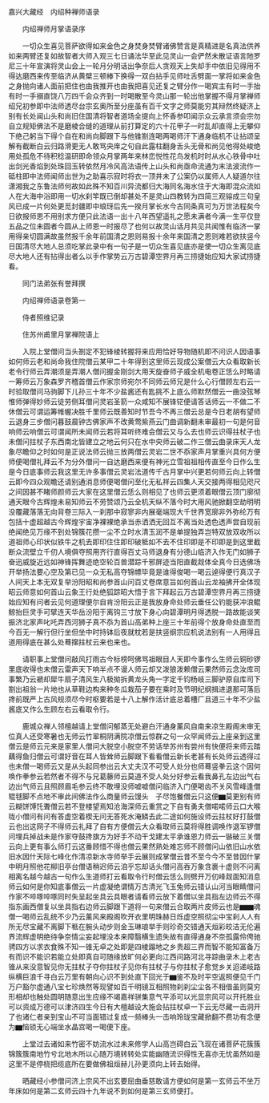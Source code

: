 <!-- { "loadSidebar": true } -->
嘉兴大藏经　内绍种禅师语录


　　内绍禅师月掌语录序

　　一切众生喜见菩萨欲得如来金色之身焚身焚臂诸佛赞言是真精进是名真法供养如来两臂还复如故智者大师入观三七日诵法华至此见灵山一会俨然未散证语言阤罗尼三十年宣演将灵山会上一轮月分明话出争奈后人贪观天上失却手中依旧见得用不得达磨西来传至临济从黄檗三顿棒下换得一双白拈手见师吐舌劈面一掌将如来金色之身抛向诸人面前把住也由我推开也由我把喜见还复之臂分作一喝宾主有时一手抬有时一手搦直饶八万四千会众齐到一时喝散至今灵山那一轮出他掌握不得月掌禅师绍兄初参即中法师透尽台宗玄奥所至分座虽有百千文字之师莫能穷其辩然终疑济上别有长处闻山头和尚旧住国清将智者道场全提向上怀香参叩闻示众云承言须会宗勿自立规矩佛法不是磨棱合缝的道理从前打算定的六十花甲子一时乱却直得上无攀仰下绝己躬当下得个自在和尚向脚跟下与他锥劄连喝两喝师汗下通身临机不让拈颂呈解有截断白云归路滑更无人敢骂央庠之句自此露柱翻身舌头无骨和尚见他得处峻绝用处孤危不待积稔温研即命领众月掌两年来林峦悦性花鸟发机时时从水心铁骨中吐出剑光香焰到处珠回玉转依然月冷风高法语传上山头和尚亟命流通为末法波流作一砥柱即中法师闻师出世为之助喜示寂时将衣一顶井未了公案仍以属师人人疑道尔往潇湘我之东鲁法师何故如此殊不知百川异流都归大海同名海水住于大海即混众流如人在大海中浴即用一切水刹竿既已倒却甚处不是灵山四教转为四简三观镕成三句皇风已成一片何处更觅封疆即中琅玡后先一揆月掌长水今古同条真可为万世法程矣今日欲报师恩不用别求方便只此法语一出十八年西望遥礼之愿未满者今满一生平仅登五品之位未圆者今圆从上师恩一时报尽了也何以故灵山话月共见共闻惟有临济一掌用得亲切圆满故虽然报千余年前国清之恩则易报十余年来国清之恩则难若欲扶竖今日国清尽大地人总须吃掌此录中有一句子是一切众生喜见底亦是使一切众生离见底尽大地人还有拈得出者么以手作掌势云万古碧潭空界月再三捞捷始应知大家试捞捷看。

　　同门法弟张有誉拜撰

　　内绍禅师语录卷第一

　　侍者照维记录

　　住苏州甫里月掌禅院语上

　　入院上堂僧问当头劄定不犯锋棱转握将来应用恰好导物随机即不问识人因语事如何师云老和尚命我住院僧云某甲二十年得到这里师云现成公案僧云大众看取新长老令行师云弄潮须是弄潮人僧问握金刚剑大用天旋奋师子威全机电卷正恁么时略请一筹师云万象森罗齐稽首僧云作家宗师宛尔不同师云师兄是什么心行僧顾左右云一时验取僧问马驹脚下儿孙三十年不少盐酱还有匙挑不上底么师默然僧云一曲没弦琴惟师弹得妙师云徒劳侧耳僧问灵岩圣箭一众咸知不展锋铓便请答话师云一不做二不休僧云可谓运筹帷幄决胜千里师云既善知时节吾今不再三僧云总是今日老胡有望师云退身三步僧问暮鼓晨钟古佛家声不改黄莺紫燕云门曲调新翻未审最初一句是何音响师云响僧云可谓闻所未闻师云若将耳听终难会僧云又与么去也师云识得拄杖子也未僧问拄杖子东西南北皆建立之地云何只在水中央师云破二作三僧云曲录床天人龙象尽瞻仰之时如何是正说法师云抛三放两僧云灵岩二世不忝家声月掌重兴具何方便师便喝僧礼拜云不为分外僧问一自达磨西来便有神光立雪祖祖相传直至今日作么生是今日底事师云我这里无许多事僧云灵岩法道传千古月掌中兴更若何师云向上转僧云即今四众观瞻还请别通消息师便喝僧问至化无私祥云四集人天交接两得相见咫尺之间因甚不睹师颜师云大家在这里僧云恁么则相见了也师云更须着眼僧云顶门廓彻通天眼今古辉煌未易知师云不劳赞颂乃云全机天纵不落今时大用风驰掀翻空劫明明没覆藏落落无向背卷三际入一刹那中寂寥非内展毫端现大千世界宽廓非外弥纶万有包括十虚超越古今辉煌宇宙净裸裸绝承当赤洒洒无回互不离当处透色透声尝自现前绝闻绝见万缘不到处锦簇花攒一尘不立时水清玉润不是单提独弄岂特双放双收所以道祖师心印状似铁牛之机去即印住住即印破秪如不去不住印即是不印即是到这里截断众流壁立千仞人境俱夺照用齐行直得百丈马师退身有分德山临济入作无门如狮子奋迅威旋近远如神锋挥舞迹绝空轮百兽潜踪千邪屏迹当阳直截觌体全真今日选佛场开举扬法要心空及第已见一众无私高夺锦幖毕竟是谁得俊喝一喝云逴得便行真汉子人间天上本无双复举汾阳昭和尚参首山问百丈卷席意旨如何首山云龙袖拂开全体现昭云师意如何首山云象王行处绝狐踪昭大悟于言下拜起云万古碧潭空界月再三捞捷始应知有问者云见何道理便尔自肯汾阳云正是我放身命处师云垂任公钓能获冲浪鲲鲸抬巨灵手可擘连天华岳汾阳于离钩三寸放下身心向碧潭明月得透脱一路故能谈笑振济北家声叱吒弄西河狮子真不忝为首山高弟种上座三十年前得个放身命处直至而今百无一解行但行坐但坐中时持钵后夜就枕若是扶竖纲宗应机说法别有一人用得且道用得底在甚么处蓦撺拄杖云来也来也。

　　请职事上堂僧问敲风打雨古今标榜呵佛骂祖眼目人天即今事作么生师云铜砂锣里底收得也未僧云雷声天下响半点不谩人师云却又泼狼泼赖僧云果然师云念汝库司事繁乃云褫却犀牛扇子清风生八极拗拆黄龙头角一字定千钧杨岐三脚驴原自库司下劄出祖翁一片地也从草鞋边构来种冬瓜栽茄子要在乘时及节明纪纲揖进退那可落后搀前既严上古风规须尽今时枢要若是十八上解作活计底总着槽厂且道三十年不少盐酱底又作么生顾左右云看取令行。

　　鹿城众禅人领檀越请上堂僧问郁蒸无处避白汗通身薰风自南来凉生殿阁未审无位真人还受寒暑也无师云竹翠桐阴满院凉僧云惊群之句一众罕闻师云上座亲到这里僧云是师云元来是家里人僧问大脱空小脱空不劳话举苏州有尝州有快便将来师云踏藕得鱼归僧云可谓好音在耳人皆耸师云脚跟下看看僧云新长老甚有长处师云透得过也未僧一喝师云又是从头起同参出云大丈夫汉不可受人处分也师蓦竖拳云这个因何唤作拳参云若然者不得不与兄葛藤师云莫道不受人处分好参云看我鼻孔左边出气右边出气师云且照顾眉毛参云终不敢埋没师嘘嘘僧问临济入门便喝齿不关风雪峰逢僧辊毬脚不点地不审此间佛法作么商量师云馒头　子尽饱餐僧云只这便▆莫更别有师云糊饼馎饦聻僧云若不登楼望焉知沧海深师云重赏之下自有勇夫僧喏喏师云口大喉咙小僧问有问有答虚空着楔无问无答死水淹鳞去此二途如何施设师云拄杖好打鼓僧云也出这网子不得师云礼拜了自有方便僧云大众看取师云莫将得胜调唤作退军锣僧问埋兵掉战未是作家夺鼓搀旗方为好手不动干戈建太平承谁恩力师云一镞破三关僧云向上更有事么师打云这番顾惜不得也僧云果然熟处难忘师不顾僧问山依旧山水依旧水因什天际七峰化作清凉新水寺师举手云展则成掌僧云昔不至今今不至昔因什掌中明月照他花柳旧亭台僧语稍迟师云洎乎忘却话头僧问高吞万象含裹十虚则不问离相离名越今越古一句作么生道师打云看取令行时僧云恁么则劈开万仞峰觌面知消息师云如何是你知底事僧云一片虚凝绝谓情万古清光飞玉兔师云错认山河当眼睛僧问作家不啐啄啐啄同时失呈起坐具云具眼者请看师云放下着僧以坐具指左边师云不得指东画西僧复以坐具指右边师云脚跟下道将一句来僧云合取两片皮师云也是▆▆魂僧一喝师云乱统不少乃云薰风来殿阁吹开衣里明珠赫日烁虚空照彻尘中宝刹人人有所无尽宝藏不离脚下秪在腕头动步则金玉琳琅举手则珍奇交错通天烜彩皎洁无伦遍界流辉虚明绝待争奈情尘妄起埋没本来障翳横生遗失故有直得通身不奈孤露伶俜驰骋四方以求衣食殊不知一锥无卓之处即是四棱蹋地之乡贵超三界而智不能知富备万有而识不能识若能立处即真自可随缘放旷何必更向江西问路河北寻踪曲录木上老古锥从来没意智见你无拄杖子夺你拄杖子见你有拄杖子与你拄杖子愈觉乡关迢递岐路纵横巨浪千寻白云万里有朝向心识不到处直下回光于▆鉴不及时平空返照便见千门万户豁尔虚通八宝七珍焕然等现譬如百千明镜互相照物刹刹尘尘各不相借虽则莫穷形相却也触处圆明随意出生应缘不竭嘉祥骈集意气平添可以光显宗风可以开托胜业可以资成万德可以津济四生今日有大檀越设大施会拈拄杖卓一下云无尽藏一击洞开了也诸仁者亲到宝山不可当面错过复成一频棒头一击响玲珑宝藏掀翻不费功有念便为▆恼锁无心端坐水晶宫喝一喝便下座。

　　上堂过去诸如来竹密不妨流水过未来修学人山高岂碍白云飞现在诸菩萨花簇簇锦簇簇南地竹兮北地木所以心随万境转转处实能幽随流识得性无喜亦无忧虽然如是这里不是停桡把缆底所在要做佛祖烜赫儿孙更须向上转去始得。

　　晒藏经小参僧问济上宗风不出玄要屈曲垂慈敢请方便如何是第一玄师云不坐万年床如何是第二玄师云四十九年说不到如何是第三玄师便打。

